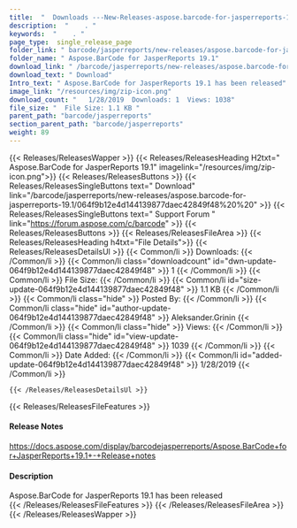 ```yaml
---
title:  "  Downloads ---New-Releases-aspose.barcode-for-jasperreports-19.1 . " 
description:  "    . " 
keywords:  "    . " 
page_type:  single_release_page
folder_link: " barcode/jasperreports/new-releases/aspose.barcode-for-jasperreports-19.1/"
folder_name: " Aspose.BarCode for JasperReports 19.1"
download_link: " /barcode/jasperreports/new-releases/aspose.barcode-for-jasperreports-19.1/064f9b12e4d144139877daec42849f48"
download_text: " Download"
Intro_text: " Aspose.BarCode for JasperReports 19.1 has been released"
image_link: "/resources/img/zip-icon.png"
download_count: "   1/28/2019  Downloads: 1  Views: 1038"
file_size: "  File Size: 1.1 KB "
parent_path: "barcode/jasperreports"
section_parent_path: "barcode/jasperreports"
weight: 89
---
```


{{< Releases/ReleasesWapper >}}
  {{< Releases/ReleasesHeading H2txt=" Aspose.BarCode for JasperReports 19.1" imagelink="/resources/img/zip-icon.png">}}
  {{< Releases/ReleasesButtons >}}
    {{< Releases/ReleasesSingleButtons text=" Download" link="/barcode/jasperreports/new-releases/aspose.barcode-for-jasperreports-19.1/064f9b12e4d144139877daec42849f48%20%20" >}}
    {{< Releases/ReleasesSingleButtons text=" Support Forum " link="https://forum.aspose.com/c/barcode" >}}
  {{< Releases/ReleasesButtons >}}
  {{< Releases/ReleasesFileArea >}}
    {{< Releases/ReleasesHeading h4txt="File Details">}}
    {{< Releases/ReleasesDetailsUl >}}
            {{< Common/li  >}} Downloads: {{< /Common/li >}} 
      {{< Common/li class="downloadcount" id="dwn-update-064f9b12e4d144139877daec42849f48" >}} 1 {{< /Common/li >}} 
      {{< Common/li  >}} File Size: {{< /Common/li >}} 
      {{< Common/li id="size-update-064f9b12e4d144139877daec42849f48" >}} 1.1 KB {{< /Common/li >}} 
      {{< Common/li  class="hide" >}} Posted By: {{< /Common/li >}} 
      {{< Common/li class="hide" id="author-update-064f9b12e4d144139877daec42849f48" >}} Aleksander.Grinin {{< /Common/li >}} 
      {{< Common/li class="hide"  >}} Views: {{< /Common/li >}} 
      {{< Common/li class="hide" id="view-update-064f9b12e4d144139877daec42849f48" >}} 1039 {{< /Common/li >}} 
      {{< Common/li  >}} Date Added: {{< /Common/li >}} 
      {{< Common/li id="added-update-064f9b12e4d144139877daec42849f48" >}} 1/28/2019 {{< /Common/li >}} 

    {{< /Releases/ReleasesDetailsUl >}}

  {{< Releases/ReleasesFileFeatures >}}
      <h4>Release Notes</h4><div><a href="https://docs.aspose.com/display/barcodejasperreports/Aspose.BarCode+for+JasperReports+19.1+-+Release+notes">https://docs.aspose.com/display/barcodejasperreports/Aspose.BarCode+for+JasperReports+19.1+-+Release+notes</a></div><h4>Description</h4><div class="HTMLDescription">Aspose.BarCode for JasperReports 19.1 has been released</div>
  {{< /Releases/ReleasesFileFeatures >}}
 {{< /Releases/ReleasesFileArea >}}
{{< /Releases/ReleasesWapper >}}


